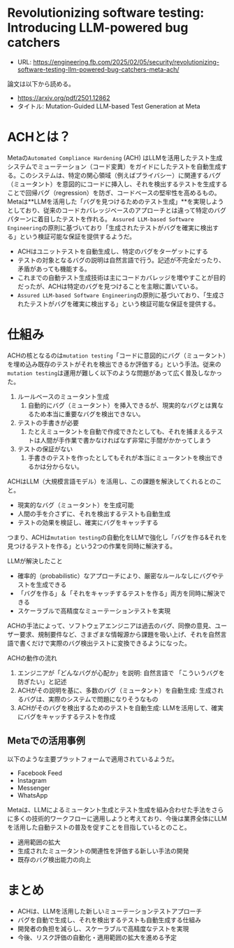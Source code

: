 # Revolutionizing software testing: Introducing LLM-powered bug catchers
- URL: https://engineering.fb.com/2025/02/05/security/revolutionizing-software-testing-llm-powered-bug-catchers-meta-ach/

論文は以下から読める。
- https://arxiv.org/pdf/2501.12862
- タイトル: Mutation-Guided LLM-based Test Generation at Meta

# ACHとは？
Metaの`Automated Compliance Hardening` (ACH) はLLMを活用したテスト生成システムでミューテーション（コード変異）をガイドにしたテストを自動生成する。このシステムは、特定の関心領域（例えばプライバシー）に関連するバグ（ミュータント）を意図的にコードに挿入し、それを検出するテストを生成することで回帰バグ（regression）を防ぎ、コードベースの堅牢性を高めるもの。
Metaは**LLMを活用した「バグを見つけるためのテスト生成」**を実現しようとしており、従来のコードカバレッジベースのアプローチとは違って特定のバグパターンに着目したテストを作れる。
`Assured LLM-based Software Engineering`の原則に基づいており「生成されたテストがバグを確実に検出する」という検証可能な保証を提供するようだ。

- ACHはユニットテストを自動生成し、特定のバグをターゲットにする
- テストの対象となるバグの説明は自然言語で行う。記述が不完全だったり、矛盾があっても機能する。
- これまでの自動テスト生成技術は主にコードカバレッジを増やすことが目的だったが、ACHは特定のバグを見つけることを主眼に置いている。
- `Assured LLM-based Software Engineering`の原則に基づいており、「生成されたテストがバグを確実に検出する」という検証可能な保証を提供する。

# 仕組み
ACHの核となるのは`mutation testing`「コードに意図的にバグ（ミュータント）を埋め込み既存のテストがそれを検出できるか評価する」という手法。従来の`mutation testing`は運用が難しく以下のような問題があって広く普及しなかった。

1. ルールベースのミュータント生成
   1. 自動的にバグ（ミュータント）を挿入できるが、現実的なバグとは異なるため本当に重要なバグを検出できない。
2. テストの手書きが必要
   1. たとえミュータントを自動で作成できたとしても、それを捕まえるテストは人間が手作業で書かなければなず非常に手間がかかってしまう
3. テストの保証がない
   1. 手書きのテストを作ったとしてもそれが本当にミュータントを検出できるかは分からない。

ACHはLLM（大規模言語モデル）を活用し、この課題を解決してくれるとのこと。

- 現実的なバグ（ミュータント）を生成可能
- 人間の手を介さずに、それを検出するテストも自動生成
- テストの効果を検証し、確実にバグをキャッチする

つまり、ACHは`mutation testing`の自動化をLLMで強化し「バグを作る&それを見つけるテストを作る」という2つの作業を同時に解決する。

LLMが解決したこと
-	確率的（probabilistic）なアプローチにより、厳密なルールなしにバグやテストを生成できる
-	「バグを作る」＆「それをキャッチするテストを作る」両方を同時に解決できる
-	スケーラブルで高精度なミューテーションテストを実現

ACHの手法によって、ソフトウェアエンジニアは過去のバグ、同僚の意見、ユーザー要求、規制要件など、さまざまな情報源から課題を吸い上げ、それを自然言語で書くだけで実際のバグ検出テストに変換できるようになった。

ACHの動作の流れ
1. エンジニアが「どんなバグが心配か」を説明: 自然言語で 「こういうバグを防ぎたい」と記述
2. ACHがその説明を基に、多数のバグ（ミュータント）を自動生成: 生成されるバグは、実際のシステムで問題になりそうなもの
3. ACHがそのバグを検出するためのテストを自動生成: LLMを活用して、確実にバグをキャッチするテストを作成

## Metaでの活用事例
以下のような主要プラットフォームで適用されているようだ。
- Facebook Feed
- Instagram
- Messenger
- WhatsApp

Metaは、LLMによるミュータント生成とテスト生成を組み合わせた手法をさらに多くの技術的ワークフローに適用しようと考えており、今後は業界全体にLLMを活用した自動テストの普及を促すことを目指しているとのこと。

- 適用範囲の拡大
- 生成されたミュータントの関連性を評価する新しい手法の開発
- 既存のバグ検出能力の向上

# まとめ
- ACHは、LLMを活用した新しいミューテーションテストアプローチ
- バグを自動で生成し、それを検出するテストも自動生成する仕組み
- 開発者の負担を減らし、スケーラブルで高精度なテストを実現
- 今後、リスク評価の自動化・適用範囲の拡大を進める予定
